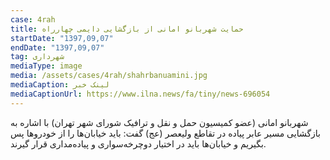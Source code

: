 ```yaml
---
case: 4rah
title: حمایت شهربانو امانی از بازگشایی دایمی چهارراه
startDate: "1397,09,07"
endDate: "1397,09,07"
tag: شهرداری
mediaType: image
media: /assets/cases/4rah/shahrbanuamini.jpg
mediaCaption: لینک خبر
mediaCaptionUrl: https://www.ilna.news/fa/tiny/news-696054
---
```

شهربانو امانی (عضو کمیسیون حمل و نقل و ترافیک شورای شهر تهران) با اشاره به بازگشایی مسیر عابر پیاده در تقاطع ولیعصر (عج) گفت: باید خیابان‌ها را از خودروها پس بگیریم و خیابان‌ها باید در اختیار دوچرخه‌سواری و پیاده‌مداری قرار گیرند.
